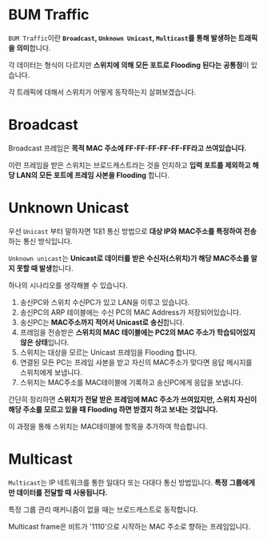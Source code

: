 # BUM Traffic

`BUM Traffic`이란 **`Broadcast`, `Unknown Unicast`, `Multicast`를 통해 발생하는 트래픽을 의미**합니다.

각 데이터는 형식이 다르지만 **스위치에 의해 모든 포트로 Flooding 된다는 공통점**이 있습니다. 

각 트래픽에 대해서 스위치가 어떻게 동작하는지 살펴보겠습니다.

# Broadcast

Broadcast 프레임은 **목적 MAC 주소에 FF-FF-FF-FF-FF-FF라고 쓰여있습니다.** 

이런 프레임을 받은 스위치는 브로드캐스트라는 것을 인지하고 **입력 포트를 제외하고 해당 LAN의 모든 포트에 프레임 사본을 Flooding** 합니다.

# Unknown Unicast

우선 `Unicast` 부터 말하자면 1대1 통신 방법으로 **대상 IP와 MAC주소를 특정하여 전송**하는 통신 방식입니다.

`Unknown unicast`는 **Unicast로 데이터를 받은 수신자(스위치)가 해당 MAC주소를 알지 못할 때 발생**합니다.

하나의 시나리오를 생각해볼 수 있습니다. 

1. 송신PC와 스위치 수신PC가 있고 LAN을 이루고 있습니다.
2. 송신PC의 ARP 테이블에는 수신 PC의 MAC Address가 저장되어있습니다.
3. 송신PC는 **MAC주소까지 적어서 Unicast로 송신**합니다.
4. 프레임을 전송받은 **스위치의 MAC 테이블에는 PC2의 MAC 주소가 학습되어있지 않은 상태**입니다.
5. 스위치는 대상을 모르는 Unicast 프레임을 Flooding 합니다.
6. 연결된 모든 PC는 프레임 사본을 받고 자신의 MAC주소가 맞다면 응답 메시지를 스위치에게 보냅니다.
7. 스위치는 MAC주소를 MAC테이블에 기록하고 송신PC에게 응답을 보냅니다. 

간단히 정리하면 **스위치가 전달 받은 프레임에 MAC 주소가 쓰여있지만, 스위치 자신이 해당 주소를 모르고 있을 때 Flooding 하면 받겠지 하고 보내는 것입니다.**

이 과정을 통해 스위치는 MAC테이블에 항목을 추가하여 학습합니다.

# Multicast

`Multicast`는 IP 네트워크를 통한 일대다 또는 다대다 통신 방법입니다. **특정 그룹에게만 데이터를 전달할 때 사용됩니다.**

특정 그룹 관리 매커니즘이 없을 때는 브로드캐스트로 동작합니다.

Multicast frame은 비트가 '1110'으로 시작하는 MAC 주소로 향하는 프레임입니다. 
